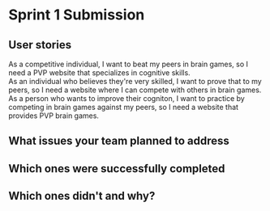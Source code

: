 # Sprint 1 Submission

## User stories
As a competitive individual, I want to beat my peers in brain games, so I need a PVP website that specializes in cognitive skills. <br>
As an individual who believes they're very skilled, I want to prove that to my peers, so I need a website where I can compete with others in brain games. <br>
As a person who wants to improve their cogniton, I want to practice by competing in brain games against my peers, so I need a website that provides PVP brain games. <br>

## What issues your team planned to address

## Which ones were successfully completed

## Which ones didn't and why?
